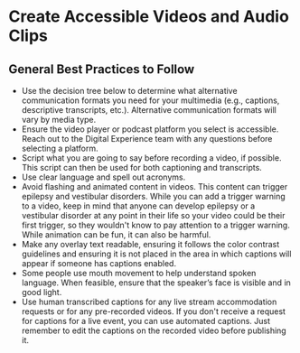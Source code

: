 # Create Accessible Videos and Audio Clips

## General Best Practices to Follow

- Use the decision tree below to determine what alternative communication formats you need for your multimedia (e.g., captions, descriptive transcripts, etc.). Alternative communication formats will vary by media type. 
- Ensure the video player or podcast platform you select is accessible. Reach out to the Digital Experience team with any questions before selecting a platform.
- Script what you are going to say before recording a video, if possible. This script can then be used for both captioning and transcripts. 
- Use clear language and spell out acronyms.
- Avoid flashing and animated content in videos. This content can trigger epilepsy and vestibular disorders. While you can add a trigger warning to a video, keep in mind that anyone can develop epilepsy or a vestibular disorder at any point in their life so your video could be their first trigger, so they wouldn't know to pay attention to a trigger warning. While animation can be fun, it can also be harmful.  
- Make any overlay text readable, ensuring it follows the color contrast guidelines and ensuring it is not placed in the area in which captions will appear if someone has captions enabled.
- Some people use mouth movement to help understand spoken language. When feasible, ensure that the speaker’s face is visible and in good light.
- Use human transcribed captions for any live stream accommodation requests or for any pre-recorded videos. If you don't receive a request for captions for a live event, you can use automated captions. Just remember to edit the captions on the recorded video before publishing it.
